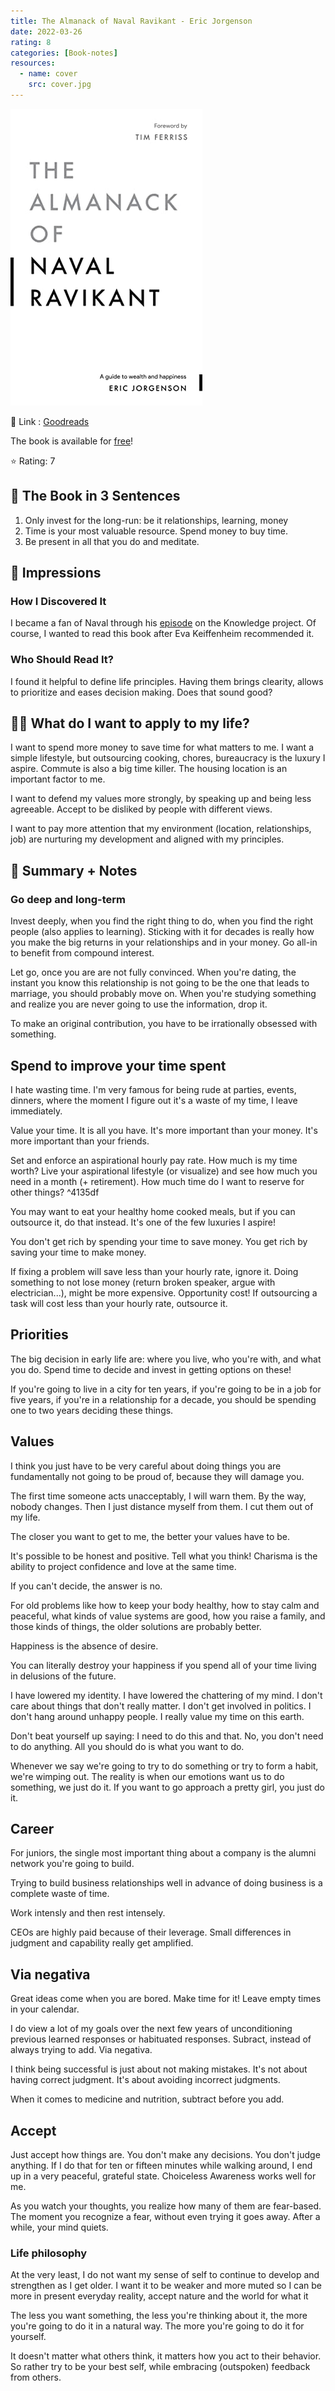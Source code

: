 ```yaml
---
title: The Almanack of Naval Ravikant - Eric Jorgenson
date: 2022-03-26
rating: 8
categories: [Book-notes]
resources:
  - name: cover
    src: cover.jpg
---
```

![](./cover.jpg)

🔗 Link : [Goodreads](https://www.goodreads.com/en/book/show/54898389-the-almanack-of-naval-ravikant)

The book is available for [free](https://www.navalmanack.com/)!

⭐️ Rating: 7

## 🚀 The Book in 3 Sentences
1. Only invest for the long-run: be it relationships, learning, money
2. Time is your most valuable resource. Spend money to buy time.
3. Be present in all that you do and meditate.

## 🎨 Impressions

### How I Discovered It
I became a fan of Naval through his [episode](/posts/2021-01-12-best-of-podcasts) on the Knowledge project. Of course, I wanted to read this book after Eva Keiffenheim recommended it.

### Who Should Read It?
I found it helpful to define life principles. Having them brings clearity, allows to prioritize and eases decision making. Does that sound good?

## 👷🏼 What do I want to apply to my life?
I want to spend more money to save time for what matters to me. I want a simple lifestyle, but outsourcing cooking, chores, bureaucracy is the luxury I aspire.
Commute is also a big time killer. The housing location is an important factor to me.

I want to defend my values more strongly, by speaking up and being less agreeable.
Accept to be disliked by people with different views.

I want to pay more attention that my environment (location, relationships, job) are nurturing my development and aligned with my principles.

## 📒 Summary + Notes

### Go deep and long-term
Invest deeply, when you find the right thing to do, when you find the right people (also applies to learning). Sticking with it for decades is really how you make the big returns in your relationships and in your money. Go all-in to benefit from compound interest.

Let go, once you are are not fully convinced. When you're dating, the instant you know this relationship is not going to be the one that leads to marriage, you should probably move on. When you're studying something and realize you are never going to use the information, drop it.

To make an original contribution, you have to be irrationally obsessed with something.

## Spend to improve your time spent
I hate wasting time. I'm very famous for being rude at parties, events, dinners, where the moment I figure out it's a waste of my time, I leave immediately.

Value your time. It is all you have. It's more important than your money. It's more important than your friends.

Set and enforce an aspirational hourly pay rate. How much is my time worth? Live your aspirational lifestyle (or visualize) and see how much you need in a month (+ retirement). How much time do I want to reserve for other things? ^4135df

You may want to eat your healthy home cooked meals, but if you can outsource it, do that instead. It's one of the few luxuries I aspire!

You don't get rich by spending your time to save money. You get rich by saving your time to make money.

If fixing a problem will save less than your hourly rate, ignore it. Doing something to not lose money (return broken speaker, argue with electrician...), might be more expensive. Opportunity cost! If outsourcing a task will cost less than your hourly rate, outsource it.

## Priorities
The big decision in early life are: where you live, who you're with, and what you do. Spend time to decide and invest in getting options on these!

If you're going to live in a city for ten years, if you're going to be in a job for five years, if you're in a relationship for a decade, you should be spending one to two years deciding these things.

## Values
I think you just have to be very careful about doing things you are fundamentally not going to be proud of, because they will damage you.

The first time someone acts unacceptably, I will warn them. By the way, nobody changes. Then I just distance myself from them. I cut them out of my life. 

The closer you want to get to me, the better your values have to be.

It's possible to be honest and positive. Tell what you think! Charisma is the ability to project confidence and love at the same time.

If you can't decide, the answer is no.

For old problems like how to keep your body healthy, how to stay calm and peaceful, what kinds of value systems are good, how you raise a family, and those kinds of things, the older solutions are probably better.

Happiness is the absence of desire.

You can literally destroy your happiness if you spend all of your time living in delusions of the future.

I have lowered my identity. I have lowered the chattering of my mind. I don't care about things that don't really matter. I don't get involved in politics. I don't hang around unhappy people. I really value my time on this earth.

Don't beat yourself up saying: I need to do this and that. No, you don't need to do anything. All you should do is what you want to do.

Whenever we say we're going to try to do something or try to form a habit, we're wimping out. The reality is when our emotions want us to do something, we just do it. If you want to go approach a pretty girl, you just do it.

## Career
For juniors, the single most important thing about a company is the alumni network you're going to build.

Trying to build business relationships well in advance of doing business is a complete waste of time.

Work intensly and then rest intensely.

CEOs are highly paid because of their leverage. Small differences in judgment and capability really get amplified.

## Via negativa
Great ideas come when you are bored. Make time for it! Leave empty times in your calendar.

I do view a lot of my goals over the next few years of unconditioning previous learned responses or habituated responses. Subract, instead of always trying to add. Via negativa.

I think being successful is just about not making mistakes. It's not about having correct judgment. It's about avoiding incorrect judgments.

When it comes to medicine and nutrition, subtract before you add.

## Accept
Just accept how things are. You don't make any decisions. You don't judge anything. If I do that for ten or fifteen minutes while walking around, I end up in a very peaceful, grateful state. Choiceless Awareness works well for me.

As you watch your thoughts, you realize how many of them are fear-based. The moment you recognize a fear, without even trying it goes away. After a while, your mind quiets.

### Life philosophy
At the very least, I do not want my sense of self to continue to develop and strengthen as I get older. I want it to be weaker and more muted so I can be more in present everyday reality, accept nature and the world for what it

The less you want something, the less you're thinking about it, the more you're going to do it in a natural way. The more you're going to do it for yourself.

It doesn't matter what others think, it matters how you act to their behavior. So rather try to be your best self, while embracing (outspoken) feedback from others.

